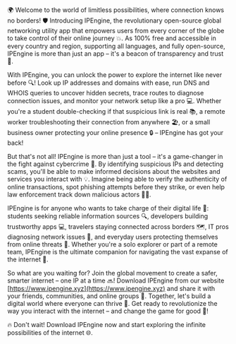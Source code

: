 🌍 Welcome to the world of limitless possibilities, where connection knows no borders! 🛡️ Introducing IPEngine, the revolutionary open-source global networking utility app that empowers users from every corner of the globe to take control of their online journey 💥. As 100% free and accessible in every country and region, supporting all languages, and fully open-source, IPEngine is more than just an app – it's a beacon of transparency and trust 📡.

With IPEngine, you can unlock the power to explore the internet like never before 🔍! Look up IP addresses and domains with ease, run DNS and WHOIS queries to uncover hidden secrets, trace routes to diagnose connection issues, and monitor your network setup like a pro 💻. Whether you're a student double-checking if that suspicious link is real 📚, a remote worker troubleshooting their connection from anywhere 🏖️, or a small business owner protecting your online presence 🔒 – IPEngine has got your back!

But that's not all! IPEngine is more than just a tool – it's a game-changer in the fight against cybercrime 🚀. By identifying suspicious IPs and detecting scams, you'll be able to make informed decisions about the websites and services you interact with 💡. Imagine being able to verify the authenticity of online transactions, spot phishing attempts before they strike, or even help law enforcement track down malicious actors 👮‍♀️.

IPEngine is for anyone who wants to take charge of their digital life 🌟: students seeking reliable information sources 🔍, developers building trustworthy apps 💻, travelers staying connected across borders 🗺️, IT pros diagnosing network issues 💸, and everyday users protecting themselves from online threats 🚫. Whether you're a solo explorer or part of a remote team, IPEngine is the ultimate companion for navigating the vast expanse of the internet 🌊.

So what are you waiting for? Join the global movement to create a safer, smarter internet – one IP at a time 🔜! Download IPEngine from our website [https://www.ipengine.xyz](https://www.ipengine.xyz) and share it with your friends, communities, and online groups 🤝. Together, let's build a digital world where everyone can thrive 💪. Get ready to revolutionize the way you interact with the internet – and change the game for good 🎯!

🔥 Don't wait! Download IPEngine now and start exploring the infinite possibilities of the internet 🌐.